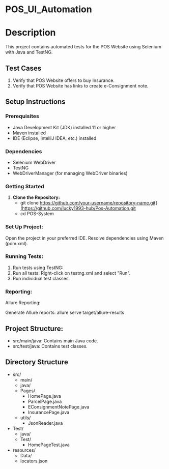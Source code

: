 # POS_UI_Automation

# Description
This project contains automated tests for the POS Website using Selenium with Java and TestNG.

## Test Cases
1. Verify that POS Website offers to buy Insurance.
2. Verify that POS Website has links to create e-Consignment note.

## Setup Instructions

### Prerequisites
- Java Development Kit (JDK) installed 11 or higher
- Maven installed
- IDE (Eclipse, IntelliJ IDEA, etc.) installed

### Dependencies
- Selenium WebDriver
- TestNG
- WebDriverManager (for managing WebDriver binaries)

### Getting Started

1. **Clone the Repository:**
    - git clone https://github.com/your-username/repository-name.git](https://github.com/lucky1993-hub/Pos-Automation.git
    - cd POS-System

### Set Up Project:

Open the project in your preferred IDE.
Resolve dependencies using Maven (pom.xml).

### Running Tests:

1. Run tests using TestNG:
2. Run all tests: Right-click on testng.xml and select "Run".
3. Run individual test classes.

### Reporting:
Allure Reporting:

Generate Allure reports:
allure serve target/allure-results

## Project Structure:

- src/main/java: Contains main Java code.
- src/test/java: Contains test classes.

## Directory Structure
- src/
   - main/
  - java/
  - Pages/
    - HomePage.java
    - ParcelPage.java
    - EConsignmentNotePage.java
    - InsurancePage.java
  - utils/
    - JsonReader.java
 - Test/
     - java/
     - Test/
         - HomePageTest.java
 - resources/
   - Data/
   - locators.json

